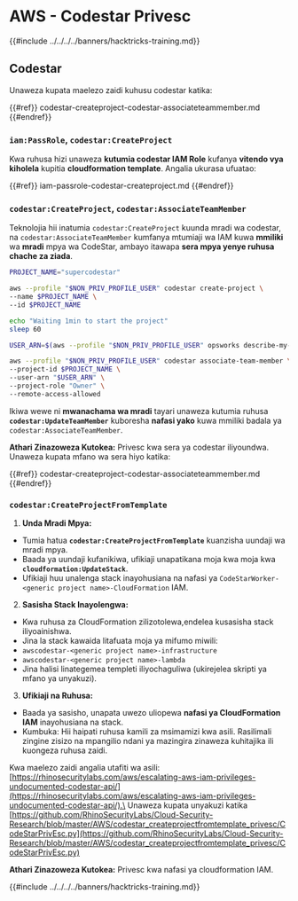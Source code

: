 # AWS - Codestar Privesc

{{#include ../../../../banners/hacktricks-training.md}}

## Codestar

Unaweza kupata maelezo zaidi kuhusu codestar katika:

{{#ref}}
codestar-createproject-codestar-associateteammember.md
{{#endref}}

### `iam:PassRole`, `codestar:CreateProject`

Kwa ruhusa hizi unaweza **kutumia codestar IAM Role** kufanya **vitendo vya kiholela** kupitia **cloudformation template**. Angalia ukurasa ufuatao:

{{#ref}}
iam-passrole-codestar-createproject.md
{{#endref}}

### `codestar:CreateProject`, `codestar:AssociateTeamMember`

Teknolojia hii inatumia `codestar:CreateProject` kuunda mradi wa codestar, na `codestar:AssociateTeamMember` kumfanya mtumiaji wa IAM kuwa **mmiliki** wa **mradi** mpya wa CodeStar, ambayo itawapa **sera mpya yenye ruhusa chache za ziada**.
```bash
PROJECT_NAME="supercodestar"

aws --profile "$NON_PRIV_PROFILE_USER" codestar create-project \
--name $PROJECT_NAME \
--id $PROJECT_NAME

echo "Waiting 1min to start the project"
sleep 60

USER_ARN=$(aws --profile "$NON_PRIV_PROFILE_USER" opsworks describe-my-user-profile | jq .UserProfile.IamUserArn | tr -d '"')

aws --profile "$NON_PRIV_PROFILE_USER" codestar associate-team-member \
--project-id $PROJECT_NAME \
--user-arn "$USER_ARN" \
--project-role "Owner" \
--remote-access-allowed
```
Ikiwa wewe ni **mwanachama wa mradi** tayari unaweza kutumia ruhusa **`codestar:UpdateTeamMember`** kuboresha **nafasi yako** kuwa mmiliki badala ya `codestar:AssociateTeamMember`.

**Athari Zinazoweza Kutokea:** Privesc kwa sera ya codestar iliyoundwa. Unaweza kupata mfano wa sera hiyo katika:

{{#ref}}
codestar-createproject-codestar-associateteammember.md
{{#endref}}

### `codestar:CreateProjectFromTemplate`

1. **Unda Mradi Mpya:**
- Tumia hatua **`codestar:CreateProjectFromTemplate`** kuanzisha uundaji wa mradi mpya.
- Baada ya uundaji kufanikiwa, ufikiaji unapatikana moja kwa moja kwa **`cloudformation:UpdateStack`**.
- Ufikiaji huu unalenga stack inayohusiana na nafasi ya `CodeStarWorker-<generic project name>-CloudFormation` IAM.
2. **Sasisha Stack Inayolengwa:**
- Kwa ruhusa za CloudFormation zilizotolewa,endelea kusasisha stack iliyoainishwa.
- Jina la stack kawaida litafuata moja ya mifumo miwili:
- `awscodestar-<generic project name>-infrastructure`
- `awscodestar-<generic project name>-lambda`
- Jina halisi linategemea templeti iliyochaguliwa (ukirejelea skripti ya mfano ya unyakuzi).
3. **Ufikiaji na Ruhusa:**
- Baada ya sasisho, unapata uwezo uliopewa **nafasi ya CloudFormation IAM** inayohusiana na stack.
- Kumbuka: Hii haipati ruhusa kamili za msimamizi kwa asili. Rasilimali zingine zisizo na mpangilio ndani ya mazingira zinaweza kuhitajika ili kuongeza ruhusa zaidi.

Kwa maelezo zaidi angalia utafiti wa asili: [https://rhinosecuritylabs.com/aws/escalating-aws-iam-privileges-undocumented-codestar-api/](https://rhinosecuritylabs.com/aws/escalating-aws-iam-privileges-undocumented-codestar-api/).\
Unaweza kupata unyakuzi katika [https://github.com/RhinoSecurityLabs/Cloud-Security-Research/blob/master/AWS/codestar_createprojectfromtemplate_privesc/CodeStarPrivEsc.py](https://github.com/RhinoSecurityLabs/Cloud-Security-Research/blob/master/AWS/codestar_createprojectfromtemplate_privesc/CodeStarPrivEsc.py)

**Athari Zinazoweza Kutokea:** Privesc kwa nafasi ya cloudformation IAM.

{{#include ../../../../banners/hacktricks-training.md}}
